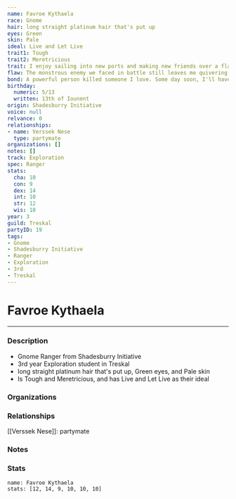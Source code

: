 ```yaml
---
name: Favroe Kythaela
race: Gnome
hair: long straight platinum hair that's put up
eyes: Green
skin: Pale
ideal: Live and Let Live
trait1: Tough
trait2: Meretricious
trait: I enjoy sailing into new ports and making new friends over a flagon of ale.
flaw: The monstrous enemy we faced in battle still leaves me quivering with fear.
bond: A powerful person killed someone I love. Some day soon, I'll have my revenge.
birthday:
  numeric: 5/13
  written: 13th of Iounent
origin: Shadesburry Initiative
voice: null
relvance: 0
relationships:
- name: Verssek Nese
  type: partymate
organizations: []
notes: []
track: Exploration
spec: Ranger
stats:
  cha: 10
  con: 9
  dex: 14
  int: 10
  str: 12
  wis: 10
year: 3
guild: Treskal
partyID: 19
tags:
- Gnome
- Shadesburry Initiative
- Ranger
- Exploration
- 3rd
- Treskal
---
```

# Favroe Kythaela
---
### Description
- Gnome Ranger from Shadesburry Initiative
- 3rd year Exploration student in Treskal
- long straight platinum hair that's put up, Green eyes, and Pale skin
- Is Tough and Meretricious, and has Live and Let Live as their ideal

### Organizations

### Relationships
[[Verssek Nese]]: partymate

### Notes

### Stats
```statblock
name: Favroe Kythaela
stats: [12, 14, 9, 10, 10, 10]
```
